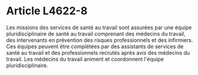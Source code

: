 # Article L4622-8

Les missions des services de santé au travail sont assurées par une équipe pluridisciplinaire de santé au travail comprenant des médecins du travail, des intervenants en prévention des risques professionnels et des infirmiers. Ces équipes peuvent être complétées par des assistants de services de santé au travail et des professionnels recrutés après avis des médecins du travail. Les médecins du travail animent et coordonnent l'équipe pluridisciplinaire.